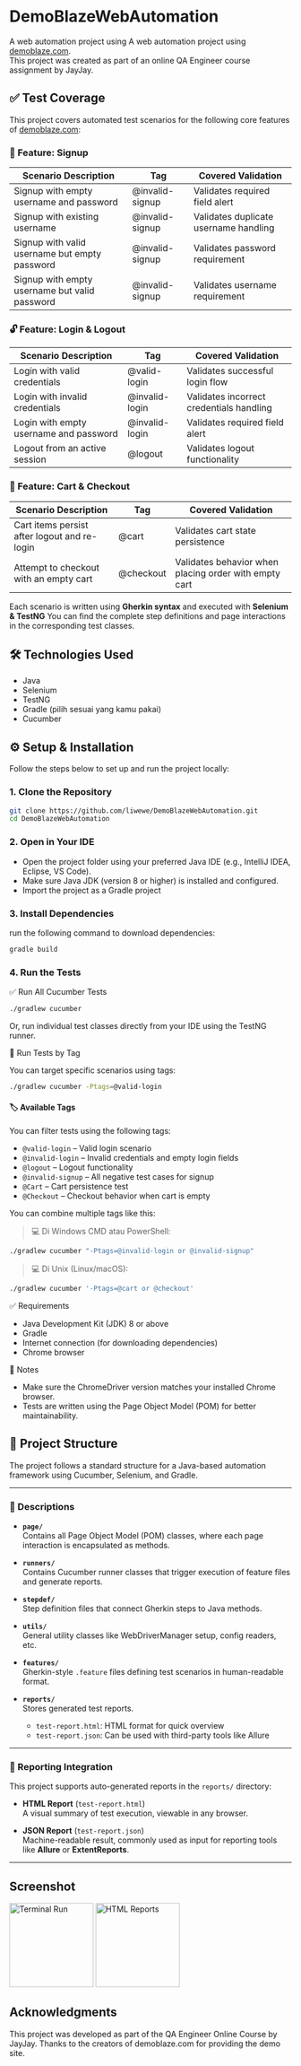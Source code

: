 # DemoBlazeWebAutomation

A web automation project using A web automation project using [demoblaze.com](https://www.demoblaze.com).  
This project was created as part of an online QA Engineer course assignment by JayJay.

## ✅ Test Coverage

This project covers automated test scenarios for the following core features of [demoblaze.com](https://www.demoblaze.com):

### 🔐 Feature: Signup

| Scenario Description                                      | Tag             | Covered Validation                                |
|-----------------------------------------------------------|-----------------|---------------------------------------------------|
| Signup with empty username and password                   | @invalid-signup | Validates required field alert                    |
| Signup with existing username                             | @invalid-signup | Validates duplicate username handling             |
| Signup with valid username but empty password             | @invalid-signup | Validates password requirement                    |
| Signup with empty username but valid password             | @invalid-signup | Validates username requirement                    |


### 🔓 Feature: Login & Logout

| Scenario Description                                      | Tag             | Covered Validation                                |
|-----------------------------------------------------------|-----------------|---------------------------------------------------|
| Login with valid credentials                              | @valid-login    | Validates successful login flow                   |
| Login with invalid credentials                            | @invalid-login  | Validates incorrect credentials handling          |
| Login with empty username and password                    | @invalid-login  | Validates required field alert                    |
| Logout from an active session                             | @logout         | Validates logout functionality                    |


### 🛒 Feature: Cart & Checkout

| Scenario Description                                      | Tag             | Covered Validation                                |
|-----------------------------------------------------------|-----------------|---------------------------------------------------|
| Cart items persist after logout and re-login              | @cart           | Validates cart state persistence                  |
| Attempt to checkout with an empty cart                    | @checkout       | Validates behavior when placing order with empty cart |

Each scenario is written using **Gherkin syntax** and executed with **Selenium & TestNG**
You can find the complete step definitions and page interactions in the corresponding test classes.

## 🛠 Technologies Used

- Java  
- Selenium
- TestNG  
- Gradle (pilih sesuai yang kamu pakai)  
- Cucumber

## ⚙️ Setup & Installation

Follow the steps below to set up and run the project locally:

### 1. Clone the Repository

```bash
git clone https://github.com/liwewe/DemoBlazeWebAutomation.git
cd DemoBlazeWebAutomation
```

### 2. Open in Your IDE

- Open the project folder using your preferred Java IDE (e.g., IntelliJ IDEA, Eclipse, VS Code).
- Make sure Java JDK (version 8 or higher) is installed and configured.
- Import the project as a Gradle project

### 3. Install Dependencies

run the following command to download dependencies:

```bash
gradle build
```
### 4. Run the Tests

✅ Run All Cucumber Tests
```bash
./gradlew cucumber
```
Or, run individual test classes directly from your IDE using the TestNG runner.

🎯 Run Tests by Tag

You can target specific scenarios using tags:

```bash
./gradlew cucumber -Ptags=@valid-login
```

#### 🏷 Available Tags

You can filter tests using the following tags:

- `@valid-login` – Valid login scenario  
- `@invalid-login` – Invalid credentials and empty login fields  
- `@logout` – Logout functionality  
- `@invalid-signup` – All negative test cases for signup  
- `@Cart` 	– Cart persistence test  
- `@Checkout` – Checkout behavior when cart is empty  

You can combine multiple tags like this:  

> 💻 Di Windows CMD atau PowerShell:
```bash
./gradlew cucumber "-Ptags=@invalid-login or @invalid-signup"
```
> 💻 Di Unix (Linux/macOS):
```bash
./gradlew cucumber '-Ptags=@cart or @checkout'
```

✅ Requirements
- Java Development Kit (JDK) 8 or above
- Gradle
- Internet connection (for downloading dependencies)
- Chrome browser

📌 Notes
- Make sure the ChromeDriver version matches your installed Chrome browser.
- Tests are written using the Page Object Model (POM) for better maintainability.

## 📁 Project Structure

The project follows a standard structure for a Java-based automation framework using Cucumber, Selenium, and Gradle.

---

### 📄 Descriptions

- **`page/`**  
  Contains all Page Object Model (POM) classes, where each page interaction is encapsulated as methods.

- **`runners/`**  
  Contains Cucumber runner classes that trigger execution of feature files and generate reports.

- **`stepdef/`**  
  Step definition files that connect Gherkin steps to Java methods.

- **`utils/`**  
  General utility classes like WebDriverManager setup, config readers, etc.

- **`features/`**  
  Gherkin-style `.feature` files defining test scenarios in human-readable format.

- **`reports/`**  
  Stores generated test reports.  
  - `test-report.html`: HTML format for quick overview  
  - `test-report.json`: Can be used with third-party tools like Allure

---

### 📄 Reporting Integration

This project supports auto-generated reports in the `reports/` directory:

- **HTML Report** (`test-report.html`)  
  A visual summary of test execution, viewable in any browser.

- **JSON Report** (`test-report.json`)  
  Machine-readable result, commonly used as input for reporting tools like **Allure** or **ExtentReports**.

---

## Screenshot
<img src="https://github.com/user-attachments/assets/290733b9-70f0-49b5-8af1-7614646d3a8c" height="150" alt="Terminal Run"/>
<img src="https://github.com/user-attachments/assets/095d7e75-8457-44ee-b1c7-928232d43817" height="150" alt="HTML Reports"/>

## Acknowledgments
This project was developed as part of the QA Engineer Online Course by JayJay.
Thanks to the creators of demoblaze.com for providing the demo site.
